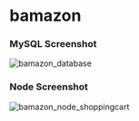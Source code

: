 # bamazon

### MySQL Screenshot
![bamazon_database](https://user-images.githubusercontent.com/25763714/28055313-3c0b491c-65cd-11e7-9df9-39e81506e466.PNG)

### Node Screenshot
![bamazon_node_shoppingcart](https://user-images.githubusercontent.com/25763714/28055390-96a2cc6a-65cd-11e7-858e-60ce0304202a.PNG)
